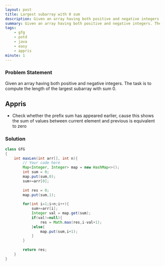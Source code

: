 ```yaml
---
layout: post
title: Largest subarray with 0 sum 
description: Given an array having both positive and negative integers. The task is to compute the length of the largest subarray with sum 0.
summary: Given an array having both positive and negative integers. The task is to compute the length of the largest subarray with sum 0.
tags:
    - gfg
    - potd
    - java
    - easy
    - appris
minute: 1
---
```


### Problem Statement
Given an array having both positive and negative integers. The task is to compute the length of the largest subarray with sum 0.

## Appris
- Check whether the prefix sum has appeared earlier, cause  this shows the sum of values between current element and previous is equivalent to zero

### Solution
```java
class GfG
{
    int maxLen(int arr[], int n){
        // Your code here
        Map<Integer, Integer> map = new HashMap<>();
        int sum = 0;
        map.put(sum,0);
        sum+=arr[0];
        
        int res = 0;
        map.put(sum,1);
        
        for(int i=1;i<n;i++){
            sum+=arr[i];
            Integer val = map.get(sum);
            if(val!=null){
                res = Math.max(res,i-val+1);
            }else{
                map.put(sum,i+1);
            }
        }
        
        return res;
    }
}
```
